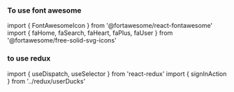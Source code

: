 
### To use font awesome
import { FontAwesomeIcon } from '@fortawesome/react-fontawesome'
import { faHome, faSearch, faHeart, faPlus, faUser } from '@fortawesome/free-solid-svg-icons'

<FontAwesomeIcon icon={faHome} />

### to use redux
import { useDispatch, useSelector } from 'react-redux'
import { signInAction } from '../redux/userDucks'
